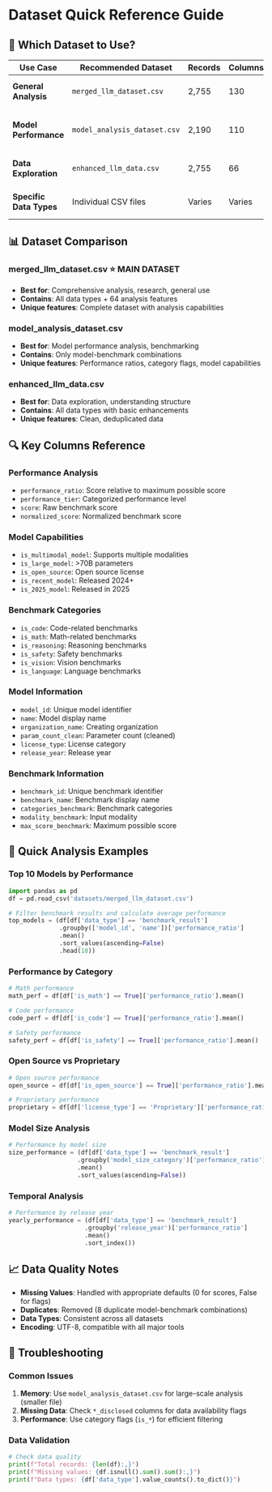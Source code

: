 # Dataset Quick Reference Guide

## 🎯 Which Dataset to Use?

| Use Case | Recommended Dataset | Records | Columns | Key Features |
|----------|-------------------|---------|---------|--------------|
| **General Analysis** | `merged_llm_dataset.csv` | 2,755 | 130 | All data types + analysis features |
| **Model Performance** | `model_analysis_dataset.csv` | 2,190 | 110 | Focused on model-benchmark combinations |
| **Data Exploration** | `enhanced_llm_data.csv` | 2,755 | 66 | Clean data with basic enhancements |
| **Specific Data Types** | Individual CSV files | Varies | Varies | Focused on single entity type |

## 📊 Dataset Comparison

### merged_llm_dataset.csv ⭐ **MAIN DATASET**
- **Best for**: Comprehensive analysis, research, general use
- **Contains**: All data types + 64 analysis features
- **Unique features**: Complete dataset with analysis capabilities

### model_analysis_dataset.csv
- **Best for**: Model performance analysis, benchmarking
- **Contains**: Only model-benchmark combinations
- **Unique features**: Performance ratios, category flags, model capabilities

### enhanced_llm_data.csv
- **Best for**: Data exploration, understanding structure
- **Contains**: All data types with basic enhancements
- **Unique features**: Clean, deduplicated data

## 🔍 Key Columns Reference

### Performance Analysis
- `performance_ratio`: Score relative to maximum possible score
- `performance_tier`: Categorized performance level
- `score`: Raw benchmark score
- `normalized_score`: Normalized benchmark score

### Model Capabilities
- `is_multimodal_model`: Supports multiple modalities
- `is_large_model`: >70B parameters
- `is_open_source`: Open source license
- `is_recent_model`: Released 2024+
- `is_2025_model`: Released in 2025

### Benchmark Categories
- `is_code`: Code-related benchmarks
- `is_math`: Math-related benchmarks
- `is_reasoning`: Reasoning benchmarks
- `is_safety`: Safety benchmarks
- `is_vision`: Vision benchmarks
- `is_language`: Language benchmarks

### Model Information
- `model_id`: Unique model identifier
- `name`: Model display name
- `organization_name`: Creating organization
- `param_count_clean`: Parameter count (cleaned)
- `license_type`: License category
- `release_year`: Release year

### Benchmark Information
- `benchmark_id`: Unique benchmark identifier
- `benchmark_name`: Benchmark display name
- `categories_benchmark`: Benchmark categories
- `modality_benchmark`: Input modality
- `max_score_benchmark`: Maximum possible score

## 🚀 Quick Analysis Examples

### Top 10 Models by Performance
```python
import pandas as pd
df = pd.read_csv('datasets/merged_llm_dataset.csv')

# Filter benchmark results and calculate average performance
top_models = (df[df['data_type'] == 'benchmark_result']
              .groupby(['model_id', 'name'])['performance_ratio']
              .mean()
              .sort_values(ascending=False)
              .head(10))
```

### Performance by Category
```python
# Math performance
math_perf = df[df['is_math'] == True]['performance_ratio'].mean()

# Code performance  
code_perf = df[df['is_code'] == True]['performance_ratio'].mean()

# Safety performance
safety_perf = df[df['is_safety'] == True]['performance_ratio'].mean()
```

### Open Source vs Proprietary
```python
# Open source performance
open_source = df[df['is_open_source'] == True]['performance_ratio'].mean()

# Proprietary performance
proprietary = df[df['license_type'] == 'Proprietary']['performance_ratio'].mean()
```

### Model Size Analysis
```python
# Performance by model size
size_performance = (df[df['data_type'] == 'benchmark_result']
                   .groupby('model_size_category')['performance_ratio']
                   .mean()
                   .sort_values(ascending=False))
```

### Temporal Analysis
```python
# Performance by release year
yearly_performance = (df[df['data_type'] == 'benchmark_result']
                     .groupby('release_year')['performance_ratio']
                     .mean()
                     .sort_index())
```

## 📈 Data Quality Notes

- **Missing Values**: Handled with appropriate defaults (0 for scores, False for flags)
- **Duplicates**: Removed (8 duplicate model-benchmark combinations)
- **Data Types**: Consistent across all datasets
- **Encoding**: UTF-8, compatible with all major tools

## 🔧 Troubleshooting

### Common Issues
1. **Memory**: Use `model_analysis_dataset.csv` for large-scale analysis (smaller file)
2. **Missing Data**: Check `*_disclosed` columns for data availability flags
3. **Performance**: Use category flags (`is_*`) for efficient filtering

### Data Validation
```python
# Check data quality
print(f"Total records: {len(df):,}")
print(f"Missing values: {df.isnull().sum().sum():,}")
print(f"Data types: {df['data_type'].value_counts().to_dict()}")
```
